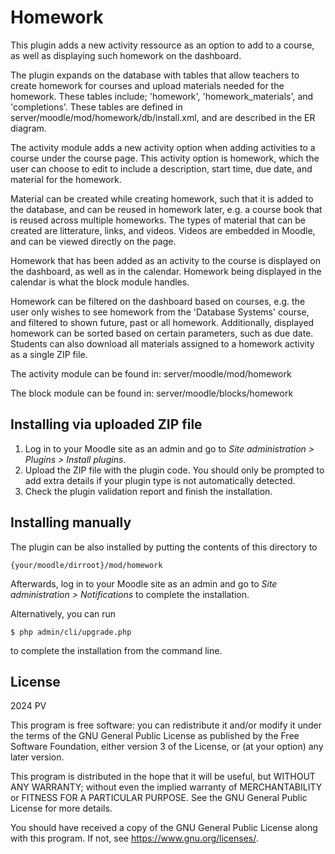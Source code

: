 # Homework #

This plugin adds a new activity ressource as an option to add to a course,
as well as displaying such homework on the dashboard.

The plugin expands on the database with tables that allow teachers to create
homework for courses and upload materials needed for the homework. These tables
include; 'homework', 'homework_materials', and 'completions'. These tables are 
defined in server/moodle/mod/homework/db/install.xml, and are described in the ER diagram.

The activity module adds a new activity option when adding activities to a
course under the course page. This activity option is homework, which the user
can choose to edit to include a description, start time, due date, and material 
for the homework.

Material can be created while creating homework, such that it is added to the
database, and can be reused in homework later, e.g. a course book that is reused across
multiple homeworks. The types of material that can be created are litterature, 
links, and videos. Videos are embedded in Moodle, and can be viewed directly on the page.

Homework that has been added as an activity to the course is displayed on the
dashboard, as well as in the calendar. Homework being displayed in the calendar
is what the block module handles.

Homework can be filtered on the dashboard based on courses, e.g. the user only 
wishes to see homework from the 'Database Systems' course, and filtered to shown future, 
past or all homework. Additionally, displayed homework can be sorted based on certain 
parameters, such as due date. Students can also download all materials assigned to a
homework activity as a single ZIP file.

The activity module can be found in:
server/moodle/mod/homework

The block module can be found in:
server/moodle/blocks/homework

## Installing via uploaded ZIP file ##

1. Log in to your Moodle site as an admin and go to _Site administration >
   Plugins > Install plugins_.
2. Upload the ZIP file with the plugin code. You should only be prompted to add
   extra details if your plugin type is not automatically detected.
3. Check the plugin validation report and finish the installation.

## Installing manually ##

The plugin can be also installed by putting the contents of this directory to

    {your/moodle/dirroot}/mod/homework

Afterwards, log in to your Moodle site as an admin and go to _Site administration >
Notifications_ to complete the installation.

Alternatively, you can run

    $ php admin/cli/upgrade.php

to complete the installation from the command line.

## License ##

2024 PV 

This program is free software: you can redistribute it and/or modify it under
the terms of the GNU General Public License as published by the Free Software
Foundation, either version 3 of the License, or (at your option) any later
version.

This program is distributed in the hope that it will be useful, but WITHOUT ANY
WARRANTY; without even the implied warranty of MERCHANTABILITY or FITNESS FOR A
PARTICULAR PURPOSE.  See the GNU General Public License for more details.

You should have received a copy of the GNU General Public License along with
this program.  If not, see <https://www.gnu.org/licenses/>.
